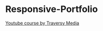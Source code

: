 # Responsive-Portfolio

[Youtube course by Traversy Media](https://www.youtube.com/watch?v=qGYNbrT9P6Y)

